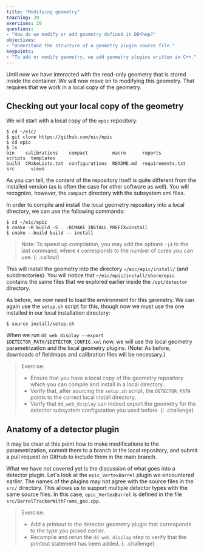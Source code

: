 ```yaml
---
title: "Modifying geometry"
teaching: 20
exercises: 20
questions:
- "How do we modify or add geometry defined in DD4hep?"
objectives:
- "Understand the structure of a geometry plugin source file."
keypoints:
- "To add or modify geometry, we add geometry plugins written in C++."
---
```

Until now we have interacted with the read-only geometry that is stored inside the container. We will now move on to modifying this geometry. That requires that we work in a local copy of the geometry.

## Checking out your local copy of the geometry

We will start with a local copy of the `epic` repository:
```console
$ cd ~/eic/
$ git clone https://github.com/eic/epic
$ cd epic
$ ls
bin    calibrations    compact         macro      reports           scripts  templates
build  CMakeLists.txt  configurations  README.md  requirements.txt  src      views
```

As you can tell, the content of the repository itself is quite different from the installed version (as is often the case for other software as well). You will recognize, however, the `compact` directory with the subsystem xml files.

In order to compile and install the local geometry repository into a local directory, we can use the following commands:
```console
$ cd ~/eic/epic
$ cmake -B build -S . -DCMAKE_INSTALL_PREFIX=install
$ cmake --build build -- install
```

> Note: To speed up compilation, you may add the options `-j4` to the last command, where `4` corresponds to the number of cores you can use.
{: .callout}

This will install the geometry into the directory `~/eic/epic/install/` (and subdirectories). You will notice that `~/eic/epic/install/share/epic` contains the same files that we explored earlier inside the `/opt/detector` directory.

As before, we now need to load the environment for this geometry. We can again use the `setup.sh` script for this, though now we must use the one installed in our local installation directory:
```console
$ source install/setup.sh
```

When we run `dd_web_display --export $DETECTOR_PATH/$DETECTOR_CONFIG.xml` now, we will use the local geometry parametrization and the local geometry plugins. (Note: As before, downloads of fieldmaps and calibration files will be necessary.)

> Exercise:
> - Ensure that you have a local copy of the geometry repository which you can compile and install in a local directory.
> - Verify that, after sourcing the `setup.sh` script, the `DETECTOR_PATH` points to the correct local install directory.
> - Verify that `dd_web_display` can indeed export the geometry for the detector subsystem configuration you used before.
{: .challenge}

## Anatomy of a detector plugin

It may be clear at this point how to make modifications to the parametrization, commit them to a branch in the local repository, and submit a pull request on GitHub to include them in the main branch.

What we have not covered yet is the discussion of what goes into a detector plugin. Let's look at the `epic_VertexBarrel` plugin we encountered earlier. The names of the plugins may not agree with the source files in the `src/` directory. This allows us to support multiple detector types with the same source files. In this case, `epic_VertexBarrel` is defined in the file `src/BarrelTrackerWithFrame_geo.cpp`.

> Exercise:
> - Add a printout to the detector geometry plugin that corresponds to the type you picked earlier.
> - Recompile and rerun the `dd_web_display` step to verify that the printout statement has been added.
{: .challenge}
